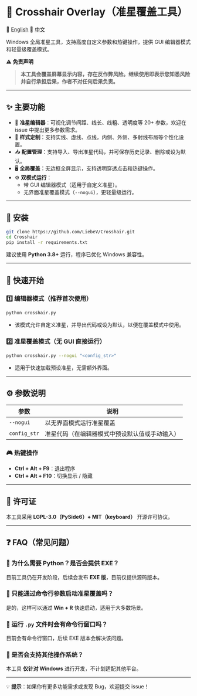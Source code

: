 # 🎯 Crosshair Overlay（准星覆盖工具）

📄 [English](README_en.md) 📄 [中文](README.md)

Windows 全局准星工具，支持高度自定义参数和热键操作，提供 GUI 编辑器模式和轻量级覆盖模式。

⚠ **免责声明**

> **本工具会覆盖屏幕显示内容，存在反作弊风险。继续使用即表示您知悉风险并自行承担后果，作者不对任何后果负责。**

---

## ✨ 主要功能

-   🎨 **准星编辑器**：可视化调节间距、线长、线粗、透明度等 20+ 参数，欢迎在 issue 中提出更多参数需求。
-   🌈 **样式定制**：支持实线、虚线、点线，内侧、外侧、多射线布局等个性化设置。
-   📥 **配置管理**：支持导入、导出准星代码，并可保存历史记录、删除或设为默认。
-   🖥️ **全局覆盖**：无边框全屏显示，支持透明穿透点击和热键操作。
-   ⚙ **双模式运行**：
    -   带 GUI 编辑器模式（适用于自定义准星）。
    -   无界面准星覆盖模式（`--nogui`），更轻量级运行。

---

## 📌 安装

```bash
git clone https://github.com/LiebeV/Crosshair.git
cd Crosshair
pip install -r requirements.txt
```

建议使用 **Python 3.8+** 运行，程序已优化 Windows 兼容性。

---

## 🚀 快速开始

### **1️⃣ 编辑器模式**（推荐首次使用）

```bash
python crosshair.py
```

-   该模式允许自定义准星，并导出代码或设为默认，以便在覆盖模式中使用。

### **2️⃣ 准星覆盖模式**（无 GUI 直接运行）

```bash
python crosshair.py --nogui "<config_str>"
```

-   适用于快速加载预设准星，无需额外界面。

---

## ⚙ 参数说明

| 参数         | 说明                                           |
| ------------ | ---------------------------------------------- |
| `--nogui`    | 以无界面模式运行准星覆盖                       |
| `config_str` | 准星代码（在编辑器模式中预设默认值或手动输入） |

### 🎮 **热键操作**

-   **Ctrl + Alt + F9**：退出程序
-   **Ctrl + Alt + F10**：切换显示 / 隐藏

---

## 📜 许可证

本工具采用 **LGPL-3.0（PySide6）+ MIT（keyboard）** 开源许可协议。

---

## ❓ FAQ（常见问题）

### **🔹 为什么需要 Python？是否会提供 EXE？**

目前工具仍在开发阶段，后续会发布 **EXE 版**，目前仅提供源码版本。

### **🔹 只能通过命令行参数启动准星覆盖吗？**

是的，这样可以通过 **Win + R** 快速启动，适用于大多数场景。

### **🔹 运行 `.py` 文件时会有命令行窗口吗？**

目前会有命令行窗口，后续 EXE 版本会解决该问题。

### **🔹 是否会支持其他操作系统？**

本工具 **仅针对 Windows** 进行开发，不计划适配其他平台。

---

💡 **提示**：如果你有更多功能需求或发现 Bug，欢迎提交 issue！
